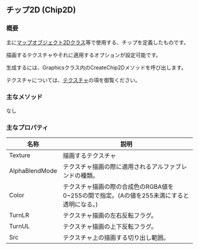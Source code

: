 ﻿## チップ2D (Chip2D)

### 概要

主に[マップオブジェクト2Dクラス](MapObject2D.md)等で使用する、チップを定義したものです。

描画するテクスチャやそれに適用するオプションが設定可能です。

生成するには、Graphicsクラス内のCreateChip2Dメソッドを呼び出します。

テクスチャについては、[テクスチャ](../Graphics/Texture2D.md)の項を御覧ください。
### 主なメソッド

なし

### 主なプロパティ

| 名称 | 説明 |
|---|---|
| Texture | 描画するテクスチャ |
| AlphaBlendMode | テクスチャ描画の際に適用されるアルファブレンドの種類。 |
| Color | テクスチャ描画の際の合成色のRGBA値を0~255の間で指定。(Aの値を255未満にすると透明になる。)|
| TurnLR | テクスチャ描画の左右反転フラグ。 |
| TurnUL | テクスチャ描画の上下反転フラグ。 |
| Src | テクスチャ上の描画する切り出し範囲。 |
